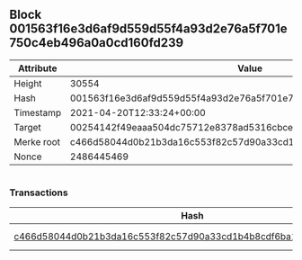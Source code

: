 ## Block 001563f16e3d6af9d559d55f4a93d2e76a5f701e750c4eb496a0a0cd160fd239

Attribute | Value
--- | ---
Height | 30554
Hash | 001563f16e3d6af9d559d55f4a93d2e76a5f701e750c4eb496a0a0cd160fd239
Timestamp | 2021-04-20T12:33:24+00:00
Target | 00254142f49eaaa504dc75712e8378ad5316cbcead634704b3734b6271167cc4
Merke root | c466d58044d0b21b3da16c553f82c57d90a33cd1b4b8cdf6ba1c9c759797176e
Nonce | 2486445469

```

```

### Transactions

Hash | Amount
--- | ---
[c466d58044d0b21b3da16c553f82c57d90a33cd1b4b8cdf6ba1c9c759797176e](c466d58044d0b21b3da16c553f82c57d90a33cd1b4b8cdf6ba1c9c759797176e.md) | 10.00000000 SKEPTI 
